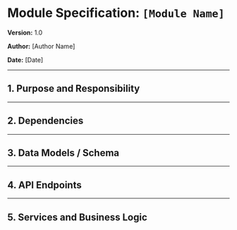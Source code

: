 # Module Specification: `[Module Name]`

**Version:** 1.0

**Author:** [Author Name]

**Date:** [Date]

---

## 1. Purpose and Responsibility

---

## 2. Dependencies

---

## 3. Data Models / Schema

---

## 4. API Endpoints

---

## 5. Services and Business Logic

